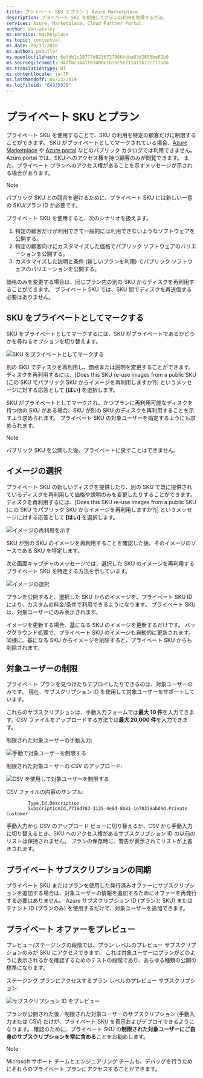 ```yaml
---
title: プライベート SKU とプラン | Azure Marketplace
description: プライベート SKU を使用してプランの利用を管理する方法。
services: Azure, Marketplace, Cloud Partner Portal,
author: dan-wesley
ms.service: marketplace
ms.topic: conceptual
ms.date: 09/13/2018
ms.author: pabutler
ms.openlocfilehash: 6efdb1c28777d9230727066fdba03d2850be62b0
ms.sourcegitcommit: d4dfbc34a1f03488e1b7bc5e711a11b72c717ada
ms.translationtype: HT
ms.contentlocale: ja-JP
ms.lasthandoff: 06/13/2019
ms.locfileid: "64935920"
---
```

<a name="private-skus-and-plans"></a>プライベート SKU とプラン
============

プライベート SKU を使用することで、SKU の利用を特定の顧客だけに制限することができます。 SKU がプライベートとしてマークされている場合、[Azure Marketplace](https://azuremarketplace.microsoft.com) や [Azure portal](https://portal.azure.com) などのパブリック カタログでは利用できません。 Azure portal では、SKU へのアクセス権を持つ顧客のみが閲覧できます。 また、プライベート プランへのアクセス権があることを示すメッセージが示される場合があります。

>[!NOTE]
>パブリック SKU との競合を避けるために、プライベート SKU には新しい一意の SKU/プラン ID が必要です。

プライベート SKU を使用すると、次のシナリオを扱えます。

1.  特定の顧客だけが利用できて一般的には利用できないようなソフトウェアを公開する。
2.  特定の顧客向けにカスタマイズした価格でパブリック ソフトウェアのバリエーションを公開する。
3.  カスタマイズした説明と条件 (新しいプランを利用) でパブリック ソフトウェアのバリエーションを公開する。

価格のみを変更する場合は、同じプラン内の別の SKU からディスクを再利用することができます。 プライベート SKU では、SKU 間でディスクを再送信する必要はありません。

<a name="mark-a-sku-private"></a>SKU をプライベートとしてマークする
---------------------

SKU をプライベートとしてマークするには、SKU がプライベートであるかどうかを尋ねるオプションを切り替えます。

![SKU をプライベートとしてマークする](./media/cloud-partner-portal-publish-virtual-machine/markingskuprivate.png)

別の SKU でディスクを再利用し、価格または説明を変更することができます。 ディスクを再利用するには、[Does this SKU re-use images from a public SKU (この SKU でパブリック SKU からイメージを再利用しますか?)] というメッセージに対する応答として **[はい]** を選択します。

SKU がプライベートとしてマークされ、かつプランに再利用可能なディスクを持つ他の SKU がある場合、SKU が別の SKU のディスクを再利用することを示すよう求められます。 プライベート SKU の対象ユーザーを指定するようにも求められます。

>[!NOTE]
>パブリック SKU を公開した後、プライベートに戻すことはできません。

<a name="select-an-image"></a>イメージの選択
------------------

プライベート SKU の新しいディスクを提供したり、別の SKU で既に提供されているディスクを再利用して価格や説明のみを変更したりすることができます。 ディスクを再利用するには、[Does this SKU re-use images from a public SKU (この SKU でパブリック SKU からイメージを再利用しますか?)] というメッセージに対する応答として **[はい]** を選択します。

![イメージの再利用を示す](./media/cloud-partner-portal-publish-virtual-machine/selectimage1.png)

SKU が別の SKU のイメージを再利用することを確認した後、そのイメージのソースである SKU を特定します。

次の画面キャプチャのメッセージでは、選択した SKU のイメージを再利用するプライベート SKU を特定する方法を示しています。

![イメージの選択](./media/cloud-partner-portal-publish-virtual-machine/selectimage2.png)

プランを公開すると、選択した SKU からのイメージを、プライベート SKU ID により、カスタムの料金/条件で利用できるようになります。 プライベート SKU は、対象ユーザーにのみ表示されます。

イメージを更新する場合、基になる SKU のイメージを更新するだけです。 バックグラウンド処理で、プライベート SKU のイメージも自動的に更新されます。 同様に、基になる SKU からイメージを削除すると、プライベート SKU からも削除されます。

<a name="restricting-the-audience"></a>対象ユーザーの制限
------------------------

プライベート プランを見つけたりデプロイしたりできるのは、対象ユーザーのみです。
現在、サブスクリプション ID を使用して対象ユーザーをサポートしています。

これらのサブスクリプションは、手動入力フォームでは**最大 10 件**を入力できます。CSV ファイルをアップロードする方法では**最大 20,000 件**を入力できます。

制限された対象ユーザーの手動入力:

![手動で対象ユーザーを制限する](./media/cloud-partner-portal-publish-virtual-machine/restrictaudience1.png)

制限された対象ユーザーの CSV のアップロード:

![CSV を使用して対象ユーザーを制限する](./media/cloud-partner-portal-publish-virtual-machine/restrictaudience2.png)

CSV ファイルの内容のサンプル:

            Type,Id,Description
            SubscriptionId,7738d703-3135-4e8d-8b81-1e70379abd9d,Private Customer

手動入力から CSV のアップロード ビューに切り替えるか、CSV から手動入力に切り替えるとき、SKU へのアクセス権があるサブスクリプション ID の以前のリストは保持されません。 プランの保存時に、警告が表示されてリストが上書きされます。

<a name="sync-private-subscriptions"></a>プライベート サブスクリプションの同期
-------------------------

プライベート SKU またはプランを使用した発行済みオファーにサブスクリプションを追加する場合は、対象ユーザーの情報を追加するためにオファーを再発行する必要はありません。 Azure サブスクリプション ID (プランと SKU) またはテナント ID (プランのみ) を使用するだけで、対象ユーザーを追加できます。

<a name="previewing-private-offers"></a>プライベート オファーをプレビュー
-------------------------

プレビュー/ステージングの段階では、プラン レベルのプレビュー サブスクリプションのみが SKU にアクセスできます。 これは対象ユーザーにプランがどのように表示されるかを確認するためのテストの段階であり、あらゆる種類の公開の標準になります。

ステージング プランにアクセスするプラン レベルのプレビュー サブスクリプション:

![サブスクリプション ID をプレビュー](./media/cloud-partner-portal-publish-virtual-machine/previewoffer1.png)

プランが公開された後、制限された対象ユーザーのサブスクリプション (手動入力または CSV) だけが、プライベート SKU を表示およびデプロイできるようになります。 確認のために、プライベート SKU の**制限された対象ユーザーにご自身のサブスクリプションを常に含める**ことをお勧めします。

>[!NOTE]
>Microsoft サポート チームとエンジニアリング チームも、デバッグを行うためにそれらのプライベート プランにアクセスすることができます。
